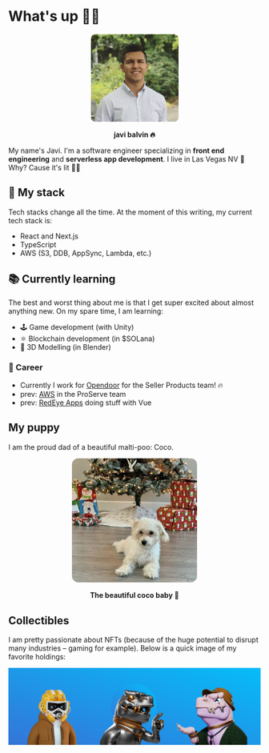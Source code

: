# What's up 👋🏽

<div align="center">
  <img
    alt="A portrait photo of Javi Llerenas"
    src="images/javi.jpg"
    width="175px"
    style="border-radius:5%"
  />
  <p>
  <strong>javi balvin 🔥</strong></p>
</div>

My name's Javi. I'm a software engineer specializing in **front end engineering** and **serverless app development**. I live in Las Vegas NV 🎰 Why? Cause it's lit 🤟🏽

## 🥞 My stack

Tech stacks change all the time. At the moment of this writing, my current tech stack is:

- React and Next.js
- TypeScript
- AWS (S3, DDB, AppSync, Lambda, etc.)

## 📚 Currently learning

The best and worst thing about me is that I get super excited about almost anything new. On my spare time, I am learning:

- 🕹 Game development (with Unity)
- ⚛️ Blockchain development (in $SOLana)
- 🗿 3D Modelling (in Blender)

### 💼 Career

- Currently I work for [Opendoor](https://www.opendoor.com/) for the Seller Products team! 🔥
- prev: [AWS](https://aws.amazon.com/) in the ProServe team
- prev: [RedEye Apps](https://www.redeye.co/) doing stuff with Vue

## My puppy

I am the proud dad of a beautiful malti-poo: Coco.

<div align="center">
  <img
    alt="A portrait photo of Javi Llerenas"
    src="images/coco.jpg"
    width="250px"
    style="border-radius:5%"
  />
  <p>
  <strong>The beautiful coco baby 🐶</strong></p>
</div>

## Collectibles

I am pretty passionate about NFTs (because of the huge potential to disrupt many industries – gaming for example). Below is a quick image of my favorite holdings:

![My top NFT holdings](./images/nfts.png)

<!--
Made with 🧠
-->
